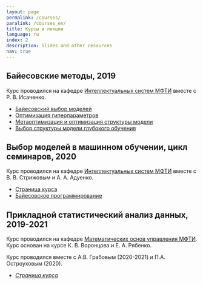 ```yaml
---
layout: page
permalink: /courses/
paralink: /courses_en/
title: Курсы и лекции
language: ru
index: 2
description: Slides and other resources
nav: true
---
```


## Байесовские методы, 2019
Курс проводился на кафедре [Интеллектуальных систем МФТИ](machinelearning.ru) вместе с Р. В. Исаченко.
* [Байесовский выбор моделей](https://github.com/bahleg/tex_slides/blob/master/sen_20/slides1.pdf)
* [Оптимизация гиперпараметров](https://github.com/bahleg/tex_slides/blob/master/sen_20/slides2_hyper.pdf)
* [Метаоптимизация и оптимизация структуры модели](https://github.com/bahleg/tex_slides/blob/master/sen_20/slides3_meta.pdf)
* [Выбор структуры модели глубокого обучения](https://github.com/bahleg/tex_slides/blob/master/sen_20/slides4_struct.pdf)

## Выбор моделей в машинном обучении, цикл семинаров, 2020
Курс проводился на кафедре [Интеллектуальных систем МФТИ](machinelearning.ru) вместе с В. В. Стрижовым и А. А. Адуенко.
* [Страница курса](http://www.machinelearning.ru/wiki/index.php?title=%D0%92%D1%8B%D0%B1%D0%BE%D1%80_%D0%BC%D0%BE%D0%B4%D0%B5%D0%BB%D0%B5%D0%B9_%D0%B2_%D0%BC%D0%B0%D1%88%D0%B8%D0%BD%D0%BD%D0%BE%D0%BC_%D0%BE%D0%B1%D1%83%D1%87%D0%B5%D0%BD%D0%B8%D0%B8_%28%D1%82%D0%B5%D0%BE%D1%80%D0%B8%D1%8F_%D0%B8_%D0%BF%D1%80%D0%B0%D0%BA%D1%82%D0%B8%D0%BA%D0%B0%2C_%D0%9E.%D0%AE._%D0%91%D0%B0%D1%85%D1%82%D0%B5%D0%B5%D0%B2%2C_%D0%92.%D0%92._%D0%A1%D1%82%D1%80%D0%B8%D0%B6%D0%BE%D0%B2%29/%D0%93%D1%80%D1%83%D0%BF%D0%BF%D0%B0_574%2C_%D0%BE%D1%81%D0%B5%D0%BD%D1%8C_2020)
* [Байесовское программирование](https://github.com/bahleg/tex_slides/blob/master/sen_20/slides_bpl.pdf)

## Прикладной статистический анализ данных, 2019-2021
Курс проводился на кафедре [Математических основ управления МФТИ](https://mipt.ru/education/chairs/math_basic_management/). Курс основан на курсе К. В. Воронцова и Е. А. Рябенко. 

Курс проводился вместе с А.В. Грабовым (2020-2021) и П.А. Остроуховым (2020).

* [*Страница курса*](https://github.com/Intelligent-Systems-Phystech/psad)

